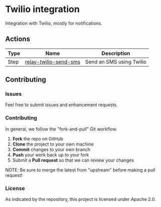 # Twilio integration

Integration with Twilio, mostly for notifications.

## Actions

|   Type    |  Name              | Description          |
|-----------|--------------------|----------------------|
| Step      | [relay-twilio-send-sms](/actions/steps/send-sms) | Send an SMS using Twilio | 

## Contributing

### Issues

Feel free to submit issues and enhancement requests.

### Contributing

In general, we follow the "fork-and-pull" Git workflow.

 1. **Fork** the repo on GitHub
 2. **Clone** the project to your own machine
 3. **Commit** changes to your own branch
 4. **Push** your work back up to your fork
 5. Submit a **Pull request** so that we can review your changes

NOTE: Be sure to merge the latest from "upstream" before making a pull request!

### License

As indicated by the repository, this project is licensed under Apache 2.0.
